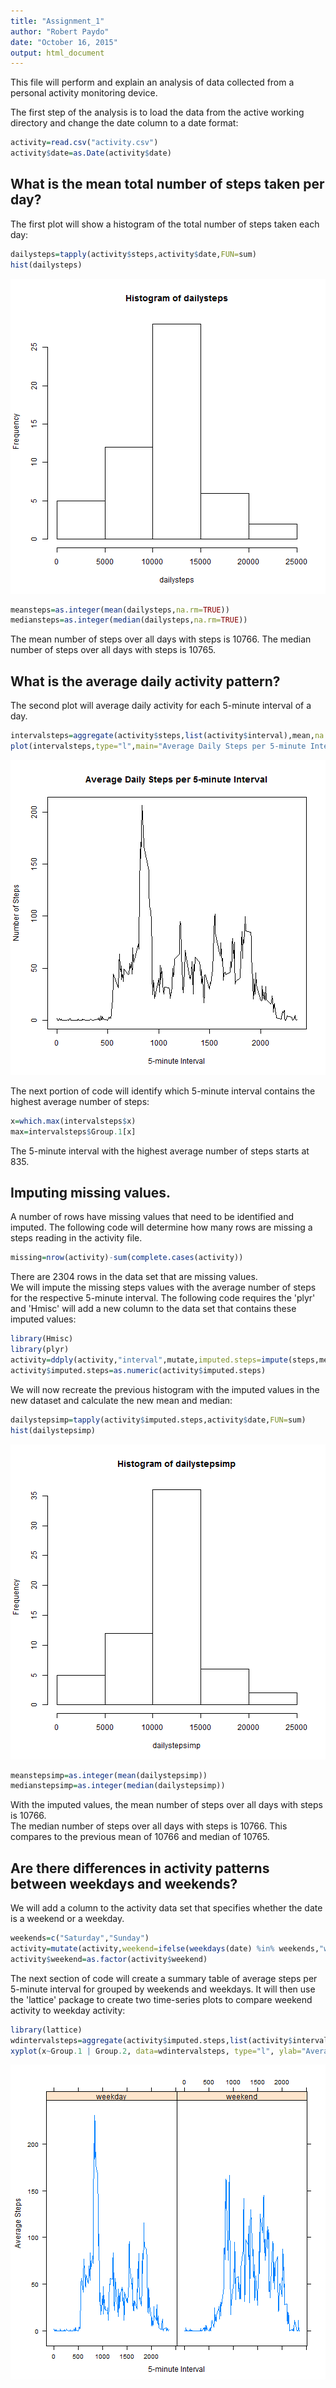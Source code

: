 ```yaml
---
title: "Assignment_1"
author: "Robert Paydo"
date: "October 16, 2015"
output: html_document
---
```


This file will perform and explain an analysis of data collected from a personal activity monitoring device.

The first step of the analysis is to load the data from the active working directory and change the date column to a date format:


```r
activity=read.csv("activity.csv")
activity$date=as.Date(activity$date)
```

## What is the mean total number of steps taken per day?  

The first plot will show a histogram of the total number of steps taken each day:  


```r
dailysteps=tapply(activity$steps,activity$date,FUN=sum)
hist(dailysteps)
```

![plot of chunk unnamed-chunk-2](figure/unnamed-chunk-2-1.png) 

```r
meansteps=as.integer(mean(dailysteps,na.rm=TRUE))
mediansteps=as.integer(median(dailysteps,na.rm=TRUE))
```

The mean number of steps over all days with steps is 10766.  The median number of steps
over all days with steps is 10765.  

## What is the average daily activity pattern?  

The second plot will average daily activity for each 5-minute interval of a day.  


```r
intervalsteps=aggregate(activity$steps,list(activity$interval),mean,na.rm=TRUE)
plot(intervalsteps,type="l",main="Average Daily Steps per 5-minute Interval",ylab="Number of Steps",xlab="5-minute Interval")
```

![plot of chunk unnamed-chunk-3](figure/unnamed-chunk-3-1.png) 

The next portion of code will identify which 5-minute interval contains the highest average number of steps:


```r
x=which.max(intervalsteps$x)
max=intervalsteps$Group.1[x]
```

The 5-minute interval with the highest average number of steps starts at 835.  

## Imputing missing values.  

A number of rows have missing values that need to be identified and imputed. The following code
will determine how many rows are missing a steps reading in the activity file.


```r
missing=nrow(activity)-sum(complete.cases(activity))
```

There are 2304 rows in the data set that are missing values.  
We will impute the missing steps values with the average number of steps for the respective
5-minute interval. The following code requires the 'plyr' and 'Hmisc' will add a new column to 
the data set that contains these imputed values:


```r
library(Hmisc)
library(plyr)
activity=ddply(activity,"interval",mutate,imputed.steps=impute(steps,mean))
activity$imputed.steps=as.numeric(activity$imputed.steps)
```

We will now recreate the previous histogram with the imputed values in the new dataset and
calculate the new mean and median:


```r
dailystepsimp=tapply(activity$imputed.steps,activity$date,FUN=sum)
hist(dailystepsimp)
```

![plot of chunk unnamed-chunk-7](figure/unnamed-chunk-7-1.png) 

```r
meanstepsimp=as.integer(mean(dailystepsimp))
medianstepsimp=as.integer(median(dailystepsimp))
```

With the imputed values, the mean number of steps over all days with steps is 10766.  
The median number of steps over all days with steps is 10766. This compares to the
previous mean of 10766 and median of 10765.

## Are there differences in activity patterns between weekdays and weekends?  

We will add a column to the activity data set that specifies whether the date is a weekend
or a weekday.  


```r
weekends=c("Saturday","Sunday")
activity=mutate(activity,weekend=ifelse(weekdays(date) %in% weekends,"weekend","weekday"))
activity$weekend=as.factor(activity$weekend)
```

The next section of code will create a summary table of average steps per 5-minute interval
for grouped by weekends and weekdays. It will then use the 'lattice' package to create two 
time-series plots to compare weekend activity to weekday activity:


```r
library(lattice)
wdintervalsteps=aggregate(activity$imputed.steps,list(activity$interval,activity$weekend),mean)
xyplot(x~Group.1 | Group.2, data=wdintervalsteps, type="l", ylab="Average Steps", xlab="5-minute Interval")
```

![plot of chunk unnamed-chunk-9](figure/unnamed-chunk-9-1.png) 
